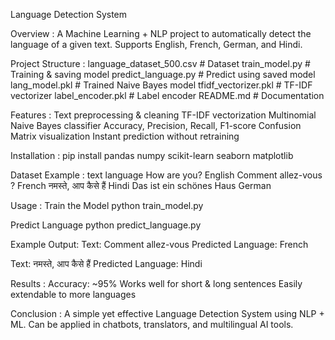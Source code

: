 Language Detection System

Overview :
A Machine Learning + NLP project to automatically detect the language of a given text. Supports English, French, German, and Hindi.

Project Structure :
language_dataset_500.csv   # Dataset
train_model.py             # Training & saving model
predict_language.py        # Predict using saved model
lang_model.pkl             # Trained Naive Bayes model
tfidf_vectorizer.pkl       # TF-IDF vectorizer
label_encoder.pkl          # Label encoder
README.md                  # Documentation

Features :
Text preprocessing & cleaning
TF-IDF vectorization
Multinomial Naive Bayes classifier
Accuracy, Precision, Recall, F1-score
Confusion Matrix visualization
Instant prediction without retraining

Installation :
pip install pandas numpy scikit-learn seaborn matplotlib

Dataset Example :
text	language
How are you?	English
Comment allez-vous ?	French
नमस्ते, आप कैसे हैं	Hindi
Das ist ein schönes Haus	German

Usage :
Train the Model 
python train_model.py

Predict Language
python predict_language.py

Example Output:
Text: Comment allez-vous
Predicted Language: French

Text: नमस्ते, आप कैसे हैं
Predicted Language: Hindi

Results :
Accuracy: ~95%
Works well for short & long sentences
Easily extendable to more languages

Conclusion :
A simple yet effective Language Detection System using NLP + ML. Can be applied in chatbots, translators, and multilingual AI tools.
